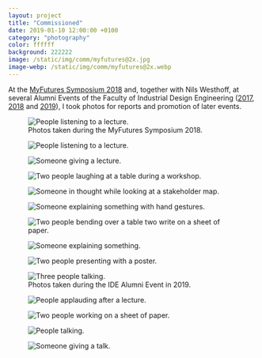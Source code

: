 ```yaml
---
layout: project
title: "Commissioned"
date: 2019-01-10 12:00:00 +0100
category: "photography"
color: ffffff
background: 222222
image: /static/img/comm/myfutures@2x.jpg
image-webp: /static/img/comm/myfutures@2x.webp
---
```


At the [MyFutures Symposium 2018](http://studiolab.ide.tudelft.nl/studiolab/myfutures/2018/02/06/myfutures-symposium-2018-provided-strategies-in-designing-for-personal-futures/) and, together with Nils Westhoff, at several Alumni Events of the Faculty of Industrial Design Engineering ([2017](https://www.flickr.com/photos/idetudelft/sets/72157684725144740), [2018](https://www.flickr.com/photos/idetudelft/albums/72157697829725654) and [2019](https://www.flickr.com/photos/idetudelft/albums/72157707785845934)), I took photos for reports and promotion of later events.

<div class="project__picture-group">

  <figure class="project__picture">
    <picture>
      <source data-srcset="/static/img/comm/myfutures-12.webp 1x,
          /static/img/comm/myfutures-12.webp 2x"
        type="image/webp" class="lazy">
      <img loading="lazy" class="project__image lazy" alt="People listening to a lecture."
        data-srcset="/static/img/comm/myfutures-12.jpg 1x,
          /static/img/comm/myfutures-12.jpg 2x"
        src="/static/img/placeholder.jpg"
        data-src="/static/img/comm/myfutures-12.jpg">
    </picture>
    <figcaption class="project__caption">
      Photos taken during the MyFutures Symposium 2018.
    </figcaption>
  </figure>

  <figure class="project__picture">
    <picture>
      <source data-srcset="/static/img/comm/myfutures-1.webp 1x,
          /static/img/comm/myfutures-1.webp 2x"
        type="image/webp" class="lazy">
      <img loading="lazy" class="project__image lazy" alt="People listening to a lecture."
        data-srcset="/static/img/comm/myfutures-1.jpg 1x,
          /static/img/comm/myfutures-1.jpg 2x"
        src="/static/img/placeholder.jpg"
        data-src="/static/img/comm/myfutures-1.jpg">
    </picture>
    <figcaption class="project__caption"></figcaption>
  </figure>

  <figure class="project__picture">
    <picture>
      <source data-srcset="/static/img/comm/myfutures-2.webp 1x,
          /static/img/comm/myfutures-2.webp 2x"
        type="image/webp" class="lazy">
      <img loading="lazy" class="project__image lazy" alt="Someone giving a lecture."
        data-srcset="/static/img/comm/myfutures-2.jpg 1x,
          /static/img/comm/myfutures-2.jpg 2x"
        src="/static/img/placeholder.jpg"
        data-src="/static/img/comm/myfutures-2.jpg">
    </picture>
    <figcaption class="project__caption"></figcaption>
  </figure>

  <figure class="project__picture">
    <picture>
      <source data-srcset="/static/img/comm/myfutures-3.webp 1x,
          /static/img/comm/myfutures-3.webp 2x"
        type="image/webp" class="lazy">
      <img loading="lazy" class="project__image lazy" alt="Two people laughing at a table during a workshop."
        data-srcset="/static/img/comm/myfutures-3.jpg 1x,
          /static/img/comm/myfutures-3.jpg 2x"
        src="/static/img/placeholder.jpg"
        data-src="/static/img/comm/myfutures-3.jpg">
    </picture>
    <figcaption class="project__caption"></figcaption>
  </figure>

  <figure class="project__picture">
    <picture>
      <source data-srcset="/static/img/comm/myfutures-4.webp 1x,
          /static/img/comm/myfutures-4.webp 2x"
        type="image/webp" class="lazy">
      <img loading="lazy" class="project__image lazy" alt="Someone in thought while looking at a stakeholder map."
        data-srcset="/static/img/comm/myfutures-4.jpg 1x,
          /static/img/comm/myfutures-4.jpg 2x"
        src="/static/img/placeholder.jpg"
        data-src="/static/img/comm/myfutures-4.jpg">
    </picture>
    <figcaption class="project__caption"></figcaption>
  </figure>

  <figure class="project__picture">
    <picture>
      <source data-srcset="/static/img/comm/myfutures-5.webp 1x,
          /static/img/comm/myfutures-5.webp 2x"
        type="image/webp" class="lazy">
      <img loading="lazy" class="project__image lazy" alt="Someone explaining something with hand gestures."
        data-srcset="/static/img/comm/myfutures-5.jpg 1x,
          /static/img/comm/myfutures-5.jpg 2x"
        src="/static/img/placeholder.jpg"
        data-src="/static/img/comm/myfutures-5.jpg">
    </picture>
    <figcaption class="project__caption"></figcaption>
  </figure>

  <figure class="project__picture">
    <picture>
      <source data-srcset="/static/img/comm/myfutures-6.webp 1x,
          /static/img/comm/myfutures-6.webp 2x"
        type="image/webp" class="lazy">
      <img loading="lazy" class="project__image lazy" alt="Two people bending over a table two write on a sheet of paper."
        data-srcset="/static/img/comm/myfutures-6.jpg 1x,
          /static/img/comm/myfutures-6.jpg 2x"
        src="/static/img/placeholder.jpg"
        data-src="/static/img/comm/myfutures-6.jpg">
    </picture>
    <figcaption class="project__caption"></figcaption>
  </figure>

  <figure class="project__picture">
    <picture>
      <source data-srcset="/static/img/comm/myfutures-7.webp 1x,
          /static/img/comm/myfutures-7.webp 2x"
        type="image/webp" class="lazy">
      <img loading="lazy" class="project__image lazy" alt="Someone explaining something."
        data-srcset="/static/img/comm/myfutures-7.jpg 1x,
          /static/img/comm/myfutures-7.jpg 2x"
        src="/static/img/placeholder.jpg"
        data-src="/static/img/comm/myfutures-7.jpg">
    </picture>
    <figcaption class="project__caption"></figcaption>
  </figure>

  <figure class="project__picture">
    <picture>
      <source data-srcset="/static/img/comm/myfutures-8.webp 1x,
          /static/img/comm/myfutures-8.webp 2x"
        type="image/webp" class="lazy">
      <img loading="lazy" class="project__image lazy" alt="Two people presenting with a poster."
        data-srcset="/static/img/comm/myfutures-8.jpg 1x,
          /static/img/comm/myfutures-8.jpg 2x"
        src="/static/img/placeholder.jpg"
        data-src="/static/img/comm/myfutures-8.jpg">
    </picture>
    <figcaption class="project__caption"></figcaption>
  </figure>

  <figure class="project__picture">
    <picture>
      <source data-srcset="/static/img/comm/ide_alumni-1.webp 1x,
          /static/img/comm/ide_alumni-1.webp 2x"
        type="image/webp" class="lazy">
      <img loading="lazy" class="project__image lazy" alt="Three people talking."
        data-srcset="/static/img/comm/ide_alumni-1.jpg 1x,
          /static/img/comm/ide_alumni-1.jpg 2x"
        src="/static/img/placeholder.jpg"
        data-src="/static/img/comm/ide_alumni-1.jpg">
    </picture>
    <figcaption class="project__caption">
      Photos taken during the IDE Alumni Event in 2019.
    </figcaption>
  </figure>

  <figure class="project__picture">
    <picture>
      <source data-srcset="/static/img/comm/ide_alumni-2.webp 1x,
          /static/img/comm/ide_alumni-2.webp 2x"
        type="image/webp" class="lazy">
      <img loading="lazy" class="project__image lazy" alt="People applauding after a lecture."
        data-srcset="/static/img/comm/ide_alumni-2.jpg 1x,
          /static/img/comm/ide_alumni-2.jpg 2x"
        src="/static/img/placeholder.jpg"
        data-src="/static/img/comm/ide_alumni-2.jpg">
    </picture>
    <figcaption class="project__caption"></figcaption>
  </figure>

  <figure class="project__picture">
    <picture>
      <source data-srcset="/static/img/comm/ide_alumni-3.webp 1x,
          /static/img/comm/ide_alumni-3.webp 2x"
        type="image/webp" class="lazy">
      <img loading="lazy" class="project__image lazy" alt="Two people working on a sheet of paper."
        data-srcset="/static/img/comm/ide_alumni-3.jpg 1x,
          /static/img/comm/ide_alumni-3.jpg 2x"
        src="/static/img/placeholder.jpg"
        data-src="/static/img/comm/ide_alumni-3.jpg">
    </picture>
    <figcaption class="project__caption"></figcaption>
  </figure>

  <figure class="project__picture">
    <picture>
      <source data-srcset="/static/img/comm/ide_alumni-4.webp 1x,
          /static/img/comm/ide_alumni-4.webp 2x"
        type="image/webp" class="lazy">
      <img loading="lazy" class="project__image lazy" alt="People talking."
        data-srcset="/static/img/comm/ide_alumni-4.jpg 1x,
          /static/img/comm/ide_alumni-4.jpg 2x"
        src="/static/img/placeholder.jpg"
        data-src="/static/img/comm/ide_alumni-4.jpg">
    </picture>
    <figcaption class="project__caption"></figcaption>
  </figure>

  <figure class="project__picture">
    <picture>
      <source data-srcset="/static/img/comm/ide_alumni-5.webp 1x,
          /static/img/comm/ide_alumni-5.webp 2x"
        type="image/webp" class="lazy">
      <img loading="lazy" class="project__image lazy" alt="Someone giving a talk."
        data-srcset="/static/img/comm/ide_alumni-5.jpg 1x,
          /static/img/comm/ide_alumni-5.jpg 2x"
        src="/static/img/placeholder.jpg"
        data-src="/static/img/comm/ide_alumni-5.jpg">
    </picture>
    <figcaption class="project__caption"></figcaption>
  </figure>

</div>
